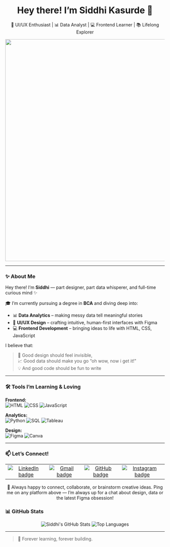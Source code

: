 <h1 align="center">Hey there! I’m Siddhi Kasurde 👋</h1>
<p align="center">🎨 UI/UX Enthusiast | 📊 Data Analyst | 💻 Frontend Learner | 📚 Lifelong Explorer</p>

<div align="center">
  <img src="https://media.giphy.com/media/L1R1tvI9svkIWwpVYr/giphy.gif" width="700" />
</div>

---

### ✨ About Me

Hey there! I’m **Siddhi** — part designer, part data whisperer, and full-time curious mind ✨

🎓 I’m currently pursuing a degree in **BCA** and diving deep into:
- 📊 **Data Analytics** – making messy data tell meaningful stories
- 🎨 **UI/UX Design** – crafting intuitive, human-first interfaces with Figma
- 💻 **Frontend Development** – bringing ideas to life with HTML, CSS, JavaScript

I believe that:
> 🧠 Good design should feel invisible,  
> 📈 Good data should make you go “oh wow, now i get it!"  
> 💡 And good code should be fun to write 
---

### 🛠 Tools I’m Learning & Loving

**Frontend:**  
![HTML](https://img.shields.io/badge/HTML-E44D26?style=for-the-badge&logo=html5&logoColor=white)
![CSS](https://img.shields.io/badge/CSS-1572B6?style=for-the-badge&logo=css3)
![JavaScript](https://img.shields.io/badge/JavaScript-F7DF1E?style=for-the-badge&logo=javascript&logoColor=black)

**Analytics:**  
![Python](https://img.shields.io/badge/Python-3776AB?style=for-the-badge&logo=python&logoColor=white)
![SQL](https://img.shields.io/badge/SQL-336791?style=for-the-badge&logo=mysql&logoColor=white)
![Tableau](https://img.shields.io/badge/Tableau-E97627?style=for-the-badge&logo=tableau&logoColor=white)

**Design:**  
![Figma](https://img.shields.io/badge/Figma-F24E1E?style=for-the-badge&logo=figma&logoColor=white)
![Canva](https://img.shields.io/badge/Canva-00C4CC?style=for-the-badge&logo=canva&logoColor=white)

---

### 📫 Let’s&nbsp;Connect!

<table>
  <tr>
    <td align="center">
      <a href="https://www.linkedin.com/in/siddhikasurde/" target="_blank">
        <img src="https://img.shields.io/badge/LinkedIn-0A66C2?style=for-the-badge&logo=linkedin&logoColor=white" alt="LinkedIn badge"/>
      </a>
    </td>
    <td align="center">
      <a href="mailto:siddhi.k@somaiya.edu" target="_blank">
        <img src="https://img.shields.io/badge/Email-D14836?style=for-the-badge&logo=gmail&logoColor=white" alt="Gmail badge"/>
      </a>
    </td>
    <td align="center">
      <a href="https://github.com/siddhikasurde" target="_blank">
        <img src="https://img.shields.io/badge/GitHub-181717?style=for-the-badge&logo=github&logoColor=white" alt="GitHub badge"/>
      </a>
    </td>
    <td align="center">
      <a href="https://www.instagram.com/siddhii.k_7/" target="_blank">
        <img src="https://img.shields.io/badge/Instagram-E4405F?style=for-the-badge&logo=instagram&logoColor=white" alt="Instagram badge"/>
      </a>
    </td>
  </tr>
</table>

<div align="center">
   🤝 Always happy to connect, collaborate, or brainstorm creative ideas.  
  Ping me on any platform above — I’m always up for a chat about design, data or the latest Figma obsession!  
</div>

### 📊 GitHub Stats

<div align="center">

![Siddhi's GitHub Stats](https://github-readme-stats.vercel.app/api?username=SiddhiKasurde&show_icons=true&theme=gradient)
![Top Languages](https://github-readme-stats.vercel.app/api/top-langs/?username=SiddhiKasurde&layout=compact&theme=gradient)

</div>

---

> 🌱 Forever learning, forever building.
